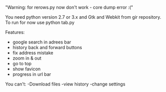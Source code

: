 
"Warning: for rerows.py now don't work - core dump error :("

You need python version 2.7 or 3.x and Gtk and Webkit from gir repository.
To run for now use python tab.py

Features:
- google search in adrees bar
- history back and forward buttons
- fix address mistake
- zoom in & out
- go to top
- show favicon
- progress in url bar

You can't:
-Download files
-view history
-change settings

